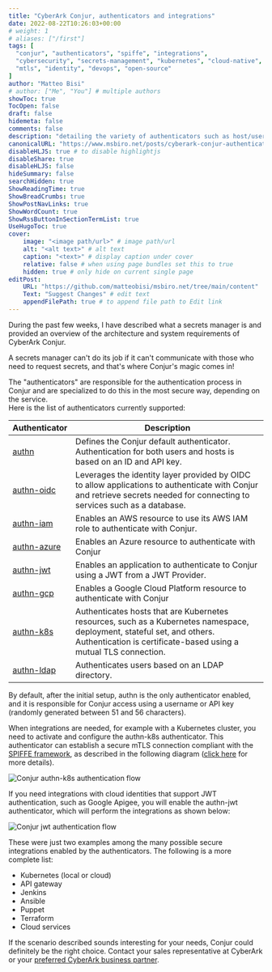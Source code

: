 ```yaml
---
title: "CyberArk Conjur, authenticators and integrations"
date: 2022-08-22T10:26:03+00:00
# weight: 1
# aliases: ["/first"]
tags: [
  "conjur", "authenticators", "spiffe", "integrations",
  "cybersecurity", "secrets-management", "kubernetes", "cloud-native",
  "mtls", "identity", "devops", "open-source"
]
author: "Matteo Bisi"
# author: ["Me", "You"] # multiple authors
showToc: true
TocOpen: false
draft: false
hidemeta: false
comments: false
description: "detailing the variety of authenticators such as host/user API key, OIDC, AWS IAM, Kubernetes with SPIFFE-compliant mutual TLS, and more. Learn how these authenticators enable secure secrets retrieval and integrations with popular DevOps tools and cloud platforms, enhancing security and flexibility for dynamic environments."
canonicalURL: "https://www.msbiro.net/posts/cyberark-conjur-authenticators-integrations/"
disableHLJS: true # to disable highlightjs
disableShare: true
disableHLJS: false
hideSummary: false
searchHidden: true
ShowReadingTime: true
ShowBreadCrumbs: true
ShowPostNavLinks: true
ShowWordCount: true
ShowRssButtonInSectionTermList: true
UseHugoToc: true
cover:
    image: "<image path/url>" # image path/url
    alt: "<alt text>" # alt text
    caption: "<text>" # display caption under cover
    relative: false # when using page bundles set this to true
    hidden: true # only hide on current single page
editPost:
    URL: "https://github.com/matteobisi/msbiro.net/tree/main/content"
    Text: "Suggest Changes" # edit text
    appendFilePath: true # to append file path to Edit link
---
```

During the past few weeks, I have described what a secrets manager is and provided an overview of the architecture and system requirements of CyberArk Conjur.  

A secrets manager can't do its job if it can't communicate with those who need to request  secrets, and that's where Conjur's magic comes in!  

The "authenticators" are responsible for the authentication process in Conjur and are specialized to do this in the most secure way, depending on the service.  
Here is the list of authenticators currently supported:  

| Authenticator   | Description |
| --------------- | --------------- |
| [authn](https://docs.cyberark.com/Product-Doc/OnlineHelp/AAM-DAP/Latest/en/Content/Operations/Services/default_authn.htm)    | Defines the Conjur default authenticator. Authentication for both users and hosts is based on an ID and API key.     |
| [authn-oidc](https://docs.cyberark.com/Product-Doc/OnlineHelp/AAM-DAP/Latest/en/Content/OIDC/OIDC.htm)     | Leverages the identity layer provided by OIDC to allow applications to authenticate with Conjur and retrieve secrets needed for connecting to services such as a database.   |
| [authn-iam](https://docs.cyberark.com/Product-Doc/OnlineHelp/AAM-DAP/Latest/en/Content/Operations/Services/AWS_IAM_Authenticator.htm)    | Enables an AWS resource to use its AWS IAM role to authenticate with Conjur.   |
| [authn-azure](https://docs.cyberark.com/Product-Doc/OnlineHelp/AAM-DAP/Latest/en/Content/Operations/Services/azure_authn.htm)    | Enables an Azure resource to authenticate with Conjur   |
| [authn-jwt](https://docs.cyberark.com/Product-Doc/OnlineHelp/AAM-DAP/Latest/en/Content/Operations/Services/cjr-authn-jwt-lp.htm)    | Enables an application to authenticate to Conjur using a JWT from a JWT Provider.    |
| [authn-gcp](https://docs.cyberark.com/Product-Doc/OnlineHelp/AAM-DAP/Latest/en/Content/Operations/Services/cjr-gcp-authn.htm#GCP%C2%A0Auth)    | Enables a Google Cloud Platform resource to authenticate with Conjur    |
| [authn-k8s](https://docs.cyberark.com/Product-Doc/OnlineHelp/AAM-DAP/Latest/en/Content/Integrations/k8s-ocp/k8s-k8s-authn.htm)    | Authenticates hosts that are Kubernetes resources, such as a Kubernetes namespace, deployment, stateful set, and others. Authentication is certificate-based using a mutual TLS connection.   |
| [authn-ldap](https://docs.cyberark.com/Product-Doc/OnlineHelp/AAM-DAP/Latest/en/Content/Integrations/ldap/configure-ldap-authn.htm)    | Authenticates users based on an LDAP directory.     |

By default, after the initial setup, authn is the only authenticator enabled, and it is responsible for Conjur access using a username or API key (randomly generated between 51 and 56 characters).

When integrations are needed, for example with a Kubernetes cluster, you need to activate and configure the authn-k8s authenticator.
This authenticator can establish a secure mTLS connection compliant with the [SPIFFE framework](https://spiffe.io/docs/latest/spiffe-about/overview/), as described in the following diagram ([click here](https://developer.cyberark.com/blog/kubernetes-authentication/) for more details).


![Conjur authn-k8s authentication flow](k8s_authentication_flow.png)

If you need integrations with cloud identities that support JWT authentication, such as Google Apigee, you will enable the authn-jwt authenticator, which will perform the integrations as shown below:

![Conjur jwt authentication flow](cjr-authn-jwt-flow.png)

These were just two examples among the many possible secure integrations enabled by the authenticators. The following is a more complete list:

   - Kubernetes (local or cloud)
   - API gateway
   - Jenkins
   - Ansible
   - Puppet
   - Terraform
   - Cloud services

If the scenario described sounds interesting for your needs, Conjur could definitely be the right choice. Contact your sales representative at CyberArk or your [preferred CyberArk business partner](https://www.reevo.it/it/cloudnative-devops#tech-partners).  
